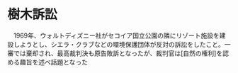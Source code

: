 # 樹木訴訟
　1969年、ウォルトディズニー社がセコイア国立公園の隣にリゾート施設を建設しようとし、シエラ・クラブなどの環境保護団体が反対の訴訟をしたこと。一審では棄却され、最高裁判決も原告敗訴となったが、裁判官は[自然の権利]を認める趣旨を述べ話題となった
